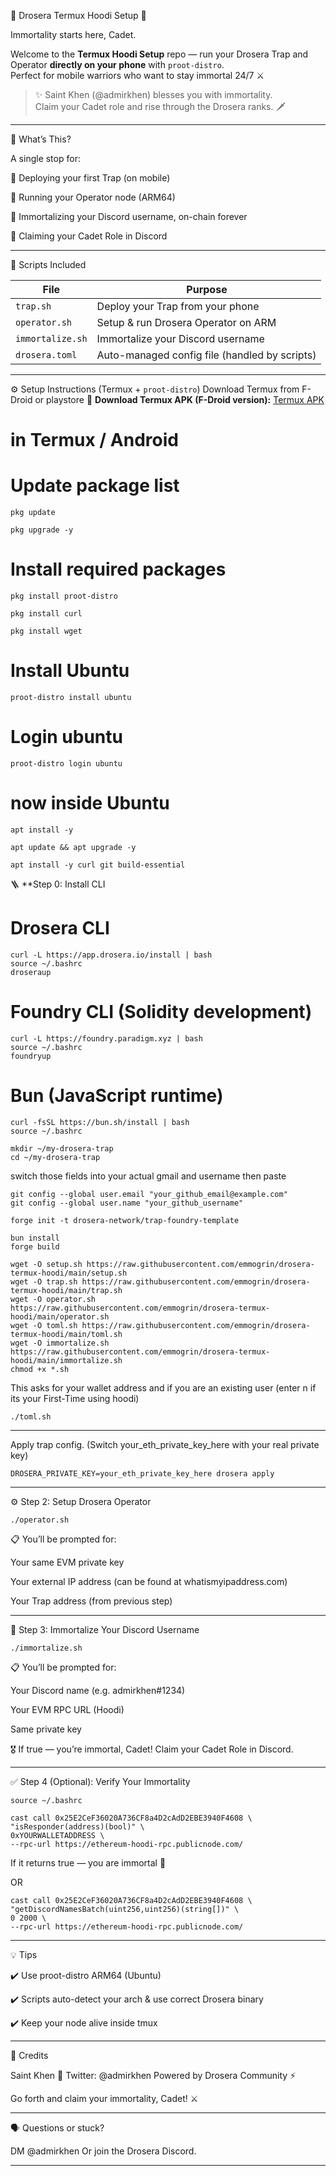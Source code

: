🧡 Drosera Termux Hoodi Setup 🧡

Immortality starts here, Cadet.

Welcome to the **Termux Hoodi Setup** repo — run your Drosera Trap and Operator **directly on your phone** with `proot-distro`.  
Perfect for mobile warriors who want to stay immortal 24/7 ⚔️

> ✨ Saint Khen (@admirkhen) blesses you with immortality.  
Claim your Cadet role and rise through the Drosera ranks. 🗡️


---

🧱 What’s This?

A single stop for:

📌 Deploying your first Trap (on mobile)

📌 Running your Operator node (ARM64)

📌 Immortalizing your Discord username, on-chain forever

🏅 Claiming your Cadet Role in Discord


---

📂 Scripts Included

| File | Purpose |
| ---- | ------- |
| `trap.sh` | Deploy your Trap from your phone |
| `operator.sh` | Setup & run Drosera Operator on ARM |
| `immortalize.sh` | Immortalize your Discord username |
| `drosera.toml` | Auto-managed config file (handled by scripts) |


---

⚙️ Setup Instructions (Termux + `proot-distro`)
Download Termux from F-Droid or playstore
📲 **Download Termux APK (F-Droid version):** [Termux APK](https://f-droid.org/repo/com.termux_1002.apk)

# in Termux / Android
# Update package list
```
pkg update
```
```
pkg upgrade -y
```
# Install required packages
```
pkg install proot-distro
```
```
pkg install curl
```
```
pkg install wget
```
# Install Ubuntu
```
proot-distro install ubuntu
```
# Login ubuntu
```
proot-distro login ubuntu
```
# now inside Ubuntu
```
apt install -y
```
```
apt update && apt upgrade -y
```
```
apt install -y curl git build-essential
```
🪜 **Step 0: Install CLI 
# Drosera CLI
```
curl -L https://app.drosera.io/install | bash
source ~/.bashrc
droseraup
```

# Foundry CLI (Solidity development)
```
curl -L https://foundry.paradigm.xyz | bash
source ~/.bashrc
foundryup
```
# Bun (JavaScript runtime)
```
curl -fsSL https://bun.sh/install | bash
source ~/.bashrc
```
```
mkdir ~/my-drosera-trap
cd ~/my-drosera-trap
```

switch those fields into your actual gmail and username then paste
```
git config --global user.email "your_github_email@example.com"
git config --global user.name "your_github_username"

forge init -t drosera-network/trap-foundry-template
```
```
bun install
forge build
```
```                                                           
wget -O setup.sh https://raw.githubusercontent.com/emmogrin/drosera-termux-hoodi/main/setup.sh
wget -O trap.sh https://raw.githubusercontent.com/emmogrin/drosera-termux-hoodi/main/trap.sh
wget -O operator.sh https://raw.githubusercontent.com/emmogrin/drosera-termux-hoodi/main/operator.sh
wget -O toml.sh https://raw.githubusercontent.com/emmogrin/drosera-termux-hoodi/main/toml.sh
wget -O immortalize.sh https://raw.githubusercontent.com/emmogrin/drosera-termux-hoodi/main/immortalize.sh
chmod +x *.sh
```
This asks for your wallet address and if you are an existing user (enter n if its your First-Time using hoodi)
```
./toml.sh
```
---

Apply trap config. (Switch your_eth_private_key_here with your real private key)
```
DROSERA_PRIVATE_KEY=your_eth_private_key_here drosera apply
```

---

⚙️ Step 2: Setup Drosera Operator
```
./operator.sh
```
📋 You’ll be prompted for:

Your same EVM private key

Your external IP address (can be found at whatismyipaddress.com)

Your Trap address (from previous step)


---

🧬 Step 3: Immortalize Your Discord Username
```
./immortalize.sh
```
📋 You’ll be prompted for:

Your Discord name (e.g. admirkhen#1234)

Your EVM RPC URL (Hoodi)

Same private key


🎖️ If true — you’re immortal, Cadet! Claim your Cadet Role in Discord.


---

✅ Step 4 (Optional): Verify Your Immortality
```
source ~/.bashrc
```
```
cast call 0x25E2CeF36020A736CF8a4D2cAdD2EBE3940F4608 \
"isResponder(address)(bool)" \
0xYOURWALLETADDRESS \
--rpc-url https://ethereum-hoodi-rpc.publicnode.com/
```
If it returns true — you are immortal 🧬

OR

```
cast call 0x25E2CeF36020A736CF8a4D2cAdD2EBE3940F4608 \
"getDiscordNamesBatch(uint256,uint256)(string[])" \
0 2000 \
--rpc-url https://ethereum-hoodi-rpc.publicnode.com/
```
---

💡 Tips

✔️ Use proot-distro ARM64 (Ubuntu)

✔️ Scripts auto-detect your arch & use correct Drosera binary

✔️ Keep your node alive inside tmux


---

👑 Credits

Saint Khen 🧡 Twitter: @admirkhen
Powered by Drosera Community ⚡

Go forth and claim your immortality, Cadet! ⚔️


---

🗣 Questions or stuck?

DM @admirkhen
Or join the Drosera Discord.

---
